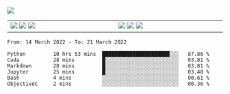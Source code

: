 ![](https://komarev.com/ghpvc/?username=tfwang96&color=dc143c)
<!-- ![Anurag's github stats](https://github-readme-stats.vercel.app/api?username=tfwang96&count_private=true&show_icons=true&bg_color=ffffff,a9a9a9,ff0000&text_color=ffffff&title_color=ffffff&icon_color=ffffff) -->


<table cellspacing="0" cellpadding="0" style="border-collapse: collapse; border: none;">
  <tbody>
  <tr style="border: none;">
    <td width="500px" style="border: none; vertical-align: top;">
      <img src="https://github.com/tfwang96/tfwang96/blob/main/header.svg">
      <img src="https://github.com/tfwang96/tfwang96/blob/main/repositories.svg">
<!--       <img src="https://github.com/tfwang96/tfwang96/blob/main/posts.svg"> -->
      <img src="https://github.com/tfwang96/tfwang96/blob/main/languages.svg">
<!--       <img src="https://github.com/tfwang96/tfwang96/blob/main/topics.svg"> -->
    </td>
    <td width="500px" style="border: none; vertical-align: top;">
       <img src="https://github.com/tfwang96/tfwang96/blob/main/followup.svg">
      <img src="https://github.com/tfwang96/tfwang96/blob/main/reactions.svg">
      <img src="https://github.com/tfwang96/tfwang96/blob/main/activity-community.svg">
<!--       <img src="https://github.com/tfwang96/tfwang96/blob/main/stackoverflow.svg"> -->
<!--       <img src="https://github.com/tfwang96/tfwang96/blob/main/achievements.svg"> -->
    </td>
  </tr>
  </tbody>
</table>

<!--START_SECTION:waka-->

```text
From: 14 March 2022 - To: 21 March 2022

Python         10 hrs 53 mins  ██████████████████████░░░   87.86 %
Cuda           28 mins         █░░░░░░░░░░░░░░░░░░░░░░░░   03.81 %
Markdown       28 mins         █░░░░░░░░░░░░░░░░░░░░░░░░   03.81 %
Jupyter        25 mins         █░░░░░░░░░░░░░░░░░░░░░░░░   03.48 %
Bash           4 mins          ░░░░░░░░░░░░░░░░░░░░░░░░░   00.61 %
ObjectiveC     2 mins          ░░░░░░░░░░░░░░░░░░░░░░░░░   00.36 %
```

<!--END_SECTION:waka-->
